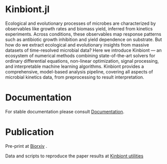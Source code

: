 # Kinbiont.jl

Ecological and evolutionary processes of microbes are characterized by observables like growth rates and biomass yield, inferred from kinetics experiments. 
Across conditions, these observables map response patterns such as antibiotic growth inhibition and yield dependence on substrate.
But how do we extract ecological and evolutionary insights from massive datasets of time-resolved microbial data? Here we introduce Kinbiont — an ecosystem of numerical methods combining state-of-the-art solvers for ordinary differential equations, non-linear optimization, signal processing, and interpretable machine learning algorithms.
Kinbiont provides a comprehensive, model-based analysis pipeline, covering all aspects of microbial kinetics data, from preprocessing to result interpretation. 

# Documentation

For stable documentation please consult [Documentation](https://kinbiont.fuzue.org/). 

# Publication

Pre-print at  [Biorxiv](https://www.biorxiv.org/content/10.1101/2024.09.09.611847v1) .

Data and scripts to reproduce the paper results at [Kinbiont utilities](https://github.com/pinheiroGroup/Kinbiont_utilities)
